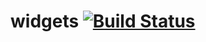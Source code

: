 widgets [![Build Status](https://secure.travis-ci.org/marceltaeumel/widgets.png?branch=master)](http://travis-ci.org/marceltaeumel/widgets)
=======
